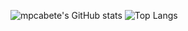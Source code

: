 ![mpcabete's GitHub stats](https://github-readme-stats-five-lake-36.vercel.app/api?username=mpcabete&show_icons=true&theme=gruvbox)
![Top Langs](https:/github-readme-stats-five-lake-36.vercel.app/api/top-langs/?username=ampcabete&layout=compact&theme=gruvbox)
<!--
**mpcabete/mpcabete** is a ✨ _special_ ✨ repository because its `README.md` (this file) appears on your GitHub profile.

Here are some ideas to get you started:

- 🔭 I’m currently working on ...
- 🌱 I’m currently learning ...
- 👯 I’m looking to collaborate on ...
- 🤔 I’m looking for help with ...
- 💬 Ask me about ...
- 📫 How to reach me: ...
- 😄 Pronouns: ...
- ⚡ Fun fact: ...
-->
